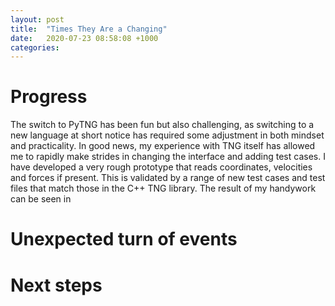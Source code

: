 ```yaml
---
layout: post
title:  "Times They Are a Changing"
date:   2020-07-23 08:58:08 +1000
categories: 
---
```


# Progress

The switch to PyTNG has been fun but also challenging, as switching to a new language at short notice has required some adjustment in both mindset and practicality. In good news, my experience with TNG itself has allowed me to rapidly make strides in changing the interface and adding test cases.  I have developed a very rough prototype that reads coordinates, velocities and forces if present. This is validated by a range of new test cases and test files that match those in the C++ TNG library. The result of my handywork can be seen in  

# Unexpected turn of events




# Next steps


